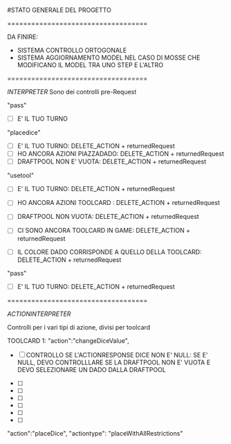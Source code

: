 #STATO GENERALE DEL PROGETTO

===================================


DA FINIRE:
- SISTEMA CONTROLLO ORTOGONALE
- SISTEMA AGGIORNAMENTO MODEL NEL CASO DI MOSSE CHE MODIFICANO IL MODEL TRA UNO STEP E L'ALTRO


===================================

*INTERPRETER*
Sono dei controlli pre-Request


"pass"

- [ ] E' IL TUO TURNO

"placedice"

- [ ] E' IL TUO TURNO: DELETE_ACTION + returnedRequest
- [ ] HO ANCORA AZIONI PIAZZADADO: DELETE_ACTION + returnedRequest
- [ ] DRAFTPOOL NON E' VUOTA: DELETE_ACTION + returnedRequest

"usetool"

- [ ] E' IL TUO TURNO: DELETE_ACTION + returnedRequest
- [ ] HO ANCORA AZIONI TOOLCARD : DELETE_ACTION + returnedRequest

- [ ] DRAFTPOOL NON VUOTA: DELETE_ACTION + returnedRequest
- [ ] CI SONO ANCORA TOOLCARD IN GAME: DELETE_ACTION + returnedRequest
- [ ] IL COLORE DADO CORRISPONDE A QUELLO DELLA TOOLCARD: DELETE_ACTION + returnedRequest

"pass"
- [ ] E' IL TUO TURNO: DELETE_ACTION + returnedRequest


===================================


*ACTIONINTERPRETER*


Controlli per i vari tipi di azione, divisi per toolcard

TOOLCARD 1:
"action":"changeDiceValue",
- [ ] CONTROLLO SE L'ACTIONRESPONSE DICE NON E' NULL: SE E' NULL, DEVO CONTROLLLARE SE LA DRAFTPOOL NON E' VUOTA E DEVO SELEZIONARE UN DADO DALLA DRAFTPOOL

- [ ]
- [ ]
- [ ]
- [ ]
- [ ]
- [ ]


"action":"placeDice",
"actiontype": "placeWithAllRestrictions"

